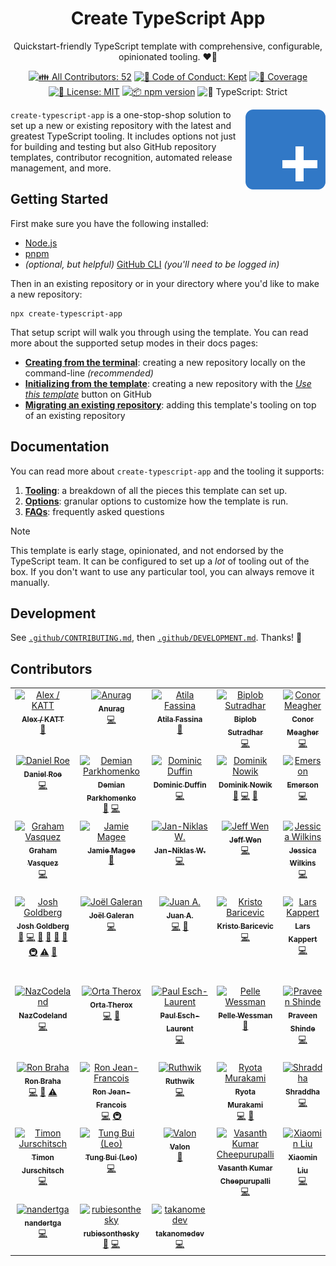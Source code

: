 <h1 align="center">Create TypeScript App</h1>

<p align="center">Quickstart-friendly TypeScript template with comprehensive, configurable, opinionated tooling. ❤️‍🔥</p>

<p align="center">
	<!-- prettier-ignore-start -->
	<!-- ALL-CONTRIBUTORS-BADGE:START - Do not remove or modify this section -->
	<a href="#contributors" target="_blank"><img alt="👪 All Contributors: 52" src="https://img.shields.io/badge/%F0%9F%91%AA_all_contributors-52-21bb42.svg" /></a>
<!-- ALL-CONTRIBUTORS-BADGE:END -->
	<!-- prettier-ignore-end -->
	<a href="https://github.com/JoshuaKGoldberg/create-typescript-app/blob/main/.github/CODE_OF_CONDUCT.md" target="_blank"><img alt="🤝 Code of Conduct: Kept" src="https://img.shields.io/badge/%F0%9F%A4%9D_code_of_conduct-kept-21bb42" /></a>
	<a href="https://codecov.io/gh/JoshuaKGoldberg/create-typescript-app" target="_blank"><img alt="🧪 Coverage" src="https://img.shields.io/codecov/c/github/JoshuaKGoldberg/create-typescript-app?label=%F0%9F%A7%AA%20coverage" /></a>
	<a href="https://github.com/JoshuaKGoldberg/create-typescript-app/blob/main/LICENSE.md" target="_blank"><img alt="📝 License: MIT" src="https://img.shields.io/badge/%F0%9F%93%9D_license-MIT-21bb42.svg"></a>
	<a href="http://npmjs.com/package/create-typescript-app"><img alt="📦 npm version" src="https://img.shields.io/npm/v/create-typescript-app?color=21bb42&label=%F0%9F%93%A6%20npm" /></a>
	<img alt="💪 TypeScript: Strict" src="https://img.shields.io/badge/%F0%9F%92%AA_typescript-strict-21bb42.svg" />
</p>

<img align="right" alt="Project logo: the TypeScript blue square with rounded corners, but a plus sign instead of 'TS'" height="128" src="./docs/create-typescript-app.png" width="128">

`create-typescript-app` is a one-stop-shop solution to set up a new or existing repository with the latest and greatest TypeScript tooling.
It includes options not just for building and testing but also GitHub repository templates, contributor recognition, automated release management, and more.

## Getting Started

First make sure you have the following installed:

- [Node.js](https://nodejs.org)
- [pnpm](https://pnpm.io)
- _(optional, but helpful)_ [GitHub CLI](https://cli.github.com) _(you'll need to be logged in)_

Then in an existing repository or in your directory where you'd like to make a new repository:

```shell
npx create-typescript-app
```

That setup script will walk you through using the template.
You can read more about the supported setup modes in their docs pages:

- [**Creating from the terminal**](./docs/Creation.md): creating a new repository locally on the command-line _(recommended)_
- [**Initializing from the template**](./docs/Initialization.md): creating a new repository with the [_Use this template_](https://github.com/JoshuaKGoldberg/create-typescript-app/generate) button on GitHub
- [**Migrating an existing repository**](./docs/Migration.md): adding this template's tooling on top of an existing repository

## Documentation

You can read more about `create-typescript-app` and the tooling it supports:

1. [**Tooling**](./docs/Tooling.md): a breakdown of all the pieces this template can set up.
2. [**Options**](./docs/Options.md): granular options to customize how the template is run.
3. [**FAQs**](./docs/FAQs.md): frequently asked questions

> [!NOTE]  
> This template is early stage, opinionated, and not endorsed by the TypeScript team.
> It can be configured to set up a _lot_ of tooling out of the box.
> If you don't want to use any particular tool, you can always remove it manually.

## Development

See [`.github/CONTRIBUTING.md`](./.github/CONTRIBUTING.md), then [`.github/DEVELOPMENT.md`](./.github/DEVELOPMENT.md).
Thanks! 💖

## Contributors

<!-- spellchecker: disable -->
<!-- ALL-CONTRIBUTORS-LIST:START - Do not remove or modify this section -->
<!-- prettier-ignore-start -->
<!-- markdownlint-disable -->
<table>
  <tbody>
    <tr>
      <td align="center" valign="top" width="14.28%"><a href="https://katt.dev"><img src="https://avatars.githubusercontent.com/u/459267?v=4?s=100" width="100px;" alt="Alex / KATT"/><br /><sub><b>Alex / KATT</b></sub></a><br /><a href="#bug-katt" title="Bug reports">🐛</a></td>
      <td align="center" valign="top" width="14.28%"><a href="https://github.com/garuna-m6"><img src="https://avatars.githubusercontent.com/u/23234342?v=4?s=100" width="100px;" alt="Anurag"/><br /><sub><b>Anurag</b></sub></a><br /><a href="#code-garuna-m6" title="Code">💻</a></td>
      <td align="center" valign="top" width="14.28%"><a href="https://atila.io"><img src="https://avatars.githubusercontent.com/u/2382552?v=4?s=100" width="100px;" alt="Atila Fassina"/><br /><sub><b>Atila Fassina</b></sub></a><br /><a href="#bug-atilafassina" title="Bug reports">🐛</a></td>
      <td align="center" valign="top" width="14.28%"><a href="http://biplobsd.me"><img src="https://avatars.githubusercontent.com/u/43641536?v=4?s=100" width="100px;" alt="Biplob Sutradhar"/><br /><sub><b>Biplob Sutradhar</b></sub></a><br /><a href="#code-biplobsd" title="Code">💻</a></td>
      <td align="center" valign="top" width="14.28%"><a href="https://conormeagher.com/"><img src="https://avatars.githubusercontent.com/u/363781?v=4?s=100" width="100px;" alt="Conor Meagher"/><br /><sub><b>Conor Meagher</b></sub></a><br /><a href="#code-conrmahr" title="Code">💻</a></td>
      <td align="center" valign="top" width="14.28%"><a href="https://effectivetypescript.com"><img src="https://avatars.githubusercontent.com/u/98301?v=4?s=100" width="100px;" alt="Dan Vanderkam"/><br /><sub><b>Dan Vanderkam</b></sub></a><br /><a href="#bug-danvk" title="Bug reports">🐛</a> <a href="#ideas-danvk" title="Ideas, Planning, & Feedback">🤔</a> <a href="#tool-danvk" title="Tools">🔧</a></td>
      <td align="center" valign="top" width="14.28%"><a href="https://github.com/DanexQ"><img src="https://avatars.githubusercontent.com/u/72567464?v=4?s=100" width="100px;" alt="Daniel"/><br /><sub><b>Daniel</b></sub></a><br /><a href="#infra-DanexQ" title="Infrastructure (Hosting, Build-Tools, etc)">🚇</a></td>
    </tr>
    <tr>
      <td align="center" valign="top" width="14.28%"><a href="https://roe.dev/"><img src="https://avatars.githubusercontent.com/u/28706372?v=4?s=100" width="100px;" alt="Daniel Roe"/><br /><sub><b>Daniel Roe</b></sub></a><br /><a href="#code-danielroe" title="Code">💻</a></td>
      <td align="center" valign="top" width="14.28%"><a href="https://linktr.ee/DemianParkhomenko"><img src="https://avatars.githubusercontent.com/u/95881717?v=4?s=100" width="100px;" alt="Demian Parkhomenko"/><br /><sub><b>Demian Parkhomenko</b></sub></a><br /><a href="#bug-demianparkhomenko" title="Bug reports">🐛</a> <a href="#code-demianparkhomenko" title="Code">💻</a></td>
      <td align="center" valign="top" width="14.28%"><a href="https://dominicduffin.uk"><img src="https://avatars.githubusercontent.com/u/26224873?v=4?s=100" width="100px;" alt="Dominic Duffin"/><br /><sub><b>Dominic Duffin</b></sub></a><br /><a href="#code-dominicduffin1" title="Code">💻</a></td>
      <td align="center" valign="top" width="14.28%"><a href="https://github.com/nowyDEV"><img src="https://avatars.githubusercontent.com/u/12304307?v=4?s=100" width="100px;" alt="Dominik Nowik"/><br /><sub><b>Dominik Nowik</b></sub></a><br /><a href="#tool-nowyDEV" title="Tools">🔧</a> <a href="#code-nowyDEV" title="Code">💻</a> <a href="#ideas-nowyDEV" title="Ideas, Planning, & Feedback">🤔</a></td>
      <td align="center" valign="top" width="14.28%"><a href="https://github.com/emday4prez"><img src="https://avatars.githubusercontent.com/u/35363144?v=4?s=100" width="100px;" alt="Emerson"/><br /><sub><b>Emerson</b></sub></a><br /><a href="#code-emday4prez" title="Code">💻</a></td>
      <td align="center" valign="top" width="14.28%"><a href="https://farazpatankar.com/"><img src="https://avatars.githubusercontent.com/u/10681116?v=4?s=100" width="100px;" alt="Faraz Patankar"/><br /><sub><b>Faraz Patankar</b></sub></a><br /><a href="#bug-FarazPatankar" title="Bug reports">🐛</a></td>
      <td align="center" valign="top" width="14.28%"><a href="https://feedic.com"><img src="https://avatars.githubusercontent.com/u/188768?v=4?s=100" width="100px;" alt="Felix Boehm"/><br /><sub><b>Felix Boehm</b></sub></a><br /><a href="#bug-fb55" title="Bug reports">🐛</a></td>
    </tr>
    <tr>
      <td align="center" valign="top" width="14.28%"><a href="https://gvasquez.dev"><img src="https://avatars.githubusercontent.com/u/7041175?v=4?s=100" width="100px;" alt="Graham Vasquez"/><br /><sub><b>Graham Vasquez</b></sub></a><br /><a href="#code-gv14982" title="Code">💻</a></td>
      <td align="center" valign="top" width="14.28%"><a href="https://jamiemagee.co.uk"><img src="https://avatars.githubusercontent.com/u/1358764?v=4?s=100" width="100px;" alt="Jamie Magee"/><br /><sub><b>Jamie Magee</b></sub></a><br /><a href="#ideas-jamiemagee" title="Ideas, Planning, & Feedback">🤔</a></td>
      <td align="center" valign="top" width="14.28%"><a href="https://niklas-wortmann.com"><img src="https://avatars.githubusercontent.com/u/6104311?v=4?s=100" width="100px;" alt="Jan-Niklas W."/><br /><sub><b>Jan-Niklas W.</b></sub></a><br /><a href="#code-niklas-wortmann" title="Code">💻</a></td>
      <td align="center" valign="top" width="14.28%"><a href="https://sinchang.me"><img src="https://avatars.githubusercontent.com/u/3297859?v=4?s=100" width="100px;" alt="Jeff Wen"/><br /><sub><b>Jeff Wen</b></sub></a><br /><a href="#code-sinchang" title="Code">💻</a></td>
      <td align="center" valign="top" width="14.28%"><a href="https://jessicawilkins.dev/"><img src="https://avatars.githubusercontent.com/u/67210629?v=4?s=100" width="100px;" alt="Jessica Wilkins "/><br /><sub><b>Jessica Wilkins </b></sub></a><br /><a href="#code-jdwilkin4" title="Code">💻</a></td>
      <td align="center" valign="top" width="14.28%"><a href="https://typescriptcourse.com/tutorials"><img src="https://avatars.githubusercontent.com/u/3806031?v=4?s=100" width="100px;" alt="Joe Previte"/><br /><sub><b>Joe Previte</b></sub></a><br /><a href="#bug-jsjoeio" title="Bug reports">🐛</a> <a href="#code-jsjoeio" title="Code">💻</a></td>
      <td align="center" valign="top" width="14.28%"><a href="https://blog.johnnyreilly.com/"><img src="https://avatars.githubusercontent.com/u/1010525?v=4?s=100" width="100px;" alt="John Reilly"/><br /><sub><b>John Reilly</b></sub></a><br /><a href="#code-johnnyreilly" title="Code">💻</a> <a href="#ideas-johnnyreilly" title="Ideas, Planning, & Feedback">🤔</a> <a href="#bug-johnnyreilly" title="Bug reports">🐛</a> <a href="#maintenance-johnnyreilly" title="Maintenance">🚧</a> <a href="#doc-johnnyreilly" title="Documentation">📖</a> <a href="#tool-johnnyreilly" title="Tools">🔧</a></td>
    </tr>
    <tr>
      <td align="center" valign="top" width="14.28%"><a href="http://www.joshuakgoldberg.com"><img src="https://avatars.githubusercontent.com/u/3335181?v=4?s=100" width="100px;" alt="Josh Goldberg"/><br /><sub><b>Josh Goldberg</b></sub></a><br /><a href="#bug-JoshuaKGoldberg" title="Bug reports">🐛</a> <a href="#code-JoshuaKGoldberg" title="Code">💻</a> <a href="#maintenance-JoshuaKGoldberg" title="Maintenance">🚧</a> <a href="#review-JoshuaKGoldberg" title="Reviewed Pull Requests">👀</a> <a href="#tool-JoshuaKGoldberg" title="Tools">🔧</a> <a href="#doc-JoshuaKGoldberg" title="Documentation">📖</a> <a href="#infra-JoshuaKGoldberg" title="Infrastructure (Hosting, Build-Tools, etc)">🚇</a> <a href="#test-JoshuaKGoldberg" title="Tests">⚠️</a> <a href="#ideas-JoshuaKGoldberg" title="Ideas, Planning, & Feedback">🤔</a></td>
      <td align="center" valign="top" width="14.28%"><a href="https://twitter.com/Jolg42"><img src="https://avatars.githubusercontent.com/u/1328733?v=4?s=100" width="100px;" alt="Joël Galeran"/><br /><sub><b>Joël Galeran</b></sub></a><br /><a href="#code-jolg42" title="Code">💻</a></td>
      <td align="center" valign="top" width="14.28%"><a href="https://github.com/jaas666"><img src="https://avatars.githubusercontent.com/u/30204147?v=4?s=100" width="100px;" alt="Juan A."/><br /><sub><b>Juan A.</b></sub></a><br /><a href="#code-jaas666" title="Code">💻</a> <a href="#doc-jaas666" title="Documentation">📖</a></td>
      <td align="center" valign="top" width="14.28%"><a href="https://kristo-baricevic.github.io/"><img src="https://avatars.githubusercontent.com/u/108290619?v=4?s=100" width="100px;" alt="Kristo Baricevic"/><br /><sub><b>Kristo Baricevic</b></sub></a><br /><a href="#code-kristo-baricevic" title="Code">💻</a></td>
      <td align="center" valign="top" width="14.28%"><a href="https://webpro.nl"><img src="https://avatars.githubusercontent.com/u/456426?v=4?s=100" width="100px;" alt="Lars Kappert"/><br /><sub><b>Lars Kappert</b></sub></a><br /><a href="#code-webpro" title="Code">💻</a></td>
      <td align="center" valign="top" width="14.28%"><a href="https://github.com/Aslemammad"><img src="https://avatars.githubusercontent.com/u/37929992?v=4?s=100" width="100px;" alt="Mohammad Bagher Abiyat"/><br /><sub><b>Mohammad Bagher Abiyat</b></sub></a><br /><a href="#code-aslemammad" title="Code">💻</a></td>
      <td align="center" valign="top" width="14.28%"><a href="https://navinmoorthy.me/"><img src="https://avatars.githubusercontent.com/u/39694575?v=4?s=100" width="100px;" alt="Navin Moorthy"/><br /><sub><b>Navin Moorthy</b></sub></a><br /><a href="#bug-navin-moorthy" title="Bug reports">🐛</a> <a href="#code-navin-moorthy" title="Code">💻</a> <a href="#ideas-navin-moorthy" title="Ideas, Planning, & Feedback">🤔</a></td>
    </tr>
    <tr>
      <td align="center" valign="top" width="14.28%"><a href="https://github.com/NazCodeland"><img src="https://avatars.githubusercontent.com/u/113494366?v=4?s=100" width="100px;" alt="NazCodeland"/><br /><sub><b>NazCodeland</b></sub></a><br /><a href="#code-NazCodeland" title="Code">💻</a></td>
      <td align="center" valign="top" width="14.28%"><a href="https://orta.io"><img src="https://avatars.githubusercontent.com/u/49038?v=4?s=100" width="100px;" alt="Orta Therox"/><br /><sub><b>Orta Therox</b></sub></a><br /><a href="#code-orta" title="Code">💻</a> <a href="#ideas-orta" title="Ideas, Planning, & Feedback">🤔</a></td>
      <td align="center" valign="top" width="14.28%"><a href="https://paulisaweso.me/"><img src="https://avatars.githubusercontent.com/u/6335792?v=4?s=100" width="100px;" alt="Paul Esch-Laurent"/><br /><sub><b>Paul Esch-Laurent</b></sub></a><br /><a href="#code-Pinjasaur" title="Code">💻</a></td>
      <td align="center" valign="top" width="14.28%"><a href="https://kodfabrik.se/"><img src="https://avatars.githubusercontent.com/u/34457?v=4?s=100" width="100px;" alt="Pelle Wessman"/><br /><sub><b>Pelle Wessman</b></sub></a><br /><a href="#ideas-voxpelli" title="Ideas, Planning, & Feedback">🤔</a></td>
      <td align="center" valign="top" width="14.28%"><a href="https://praveenshinde.vercel.app/"><img src="https://avatars.githubusercontent.com/u/107350270?v=4?s=100" width="100px;" alt="Praveen Shinde"/><br /><sub><b>Praveen Shinde</b></sub></a><br /><a href="#code-praveenshinde3" title="Code">💻</a></td>
      <td align="center" valign="top" width="14.28%"><a href="https://github.com/promise-dash"><img src="https://avatars.githubusercontent.com/u/86062880?v=4?s=100" width="100px;" alt="Promise Dash"/><br /><sub><b>Promise Dash</b></sub></a><br /><a href="#code-promise-dash" title="Code">💻</a></td>
      <td align="center" valign="top" width="14.28%"><a href="https://github.com/RebeccaStevens"><img src="https://avatars.githubusercontent.com/u/7224206?v=4?s=100" width="100px;" alt="Rebecca Stevens"/><br /><sub><b>Rebecca Stevens</b></sub></a><br /><a href="#code-RebeccaStevens" title="Code">💻</a> <a href="#infra-RebeccaStevens" title="Infrastructure (Hosting, Build-Tools, etc)">🚇</a></td>
    </tr>
    <tr>
      <td align="center" valign="top" width="14.28%"><a href="https://linktr.ee/ronbraha"><img src="https://avatars.githubusercontent.com/u/45559220?v=4?s=100" width="100px;" alt="Ron Braha"/><br /><sub><b>Ron Braha</b></sub></a><br /><a href="#code-RNR1" title="Code">💻</a> <a href="#design-RNR1" title="Design">🎨</a> <a href="#test-RNR1" title="Tests">⚠️</a></td>
      <td align="center" valign="top" width="14.28%"><a href="http://ronjeanfrancois.com"><img src="https://avatars.githubusercontent.com/u/105710107?v=4?s=100" width="100px;" alt="Ron Jean-Francois"/><br /><sub><b>Ron Jean-Francois</b></sub></a><br /><a href="#code-ronthetech" title="Code">💻</a> <a href="#infra-ronthetech" title="Infrastructure (Hosting, Build-Tools, etc)">🚇</a></td>
      <td align="center" valign="top" width="14.28%"><a href="https://github.com/RuthwikReddy09"><img src="https://avatars.githubusercontent.com/u/126862059?v=4?s=100" width="100px;" alt="Ruthwik"/><br /><sub><b>Ruthwik</b></sub></a><br /><a href="#code-ruthwikreddy09" title="Code">💻</a></td>
      <td align="center" valign="top" width="14.28%"><a href="https://ryota-murakami.github.io/"><img src="https://avatars.githubusercontent.com/u/5501268?v=4?s=100" width="100px;" alt="Ryota Murakami"/><br /><sub><b>Ryota Murakami</b></sub></a><br /><a href="#code-ryota-murakami" title="Code">💻</a> <a href="#bug-ryota-murakami" title="Bug reports">🐛</a></td>
      <td align="center" valign="top" width="14.28%"><a href="https://www.shraddha.tech"><img src="https://avatars.githubusercontent.com/u/27571141?v=4?s=100" width="100px;" alt="Shraddha"/><br /><sub><b>Shraddha</b></sub></a><br /><a href="#code-5hraddha" title="Code">💻</a></td>
      <td align="center" valign="top" width="14.28%"><a href="https://github.com/the-lazy-learner"><img src="https://avatars.githubusercontent.com/u/13695177?v=4?s=100" width="100px;" alt="Sudhansu"/><br /><sub><b>Sudhansu</b></sub></a><br /><a href="#code-the-lazy-learner" title="Code">💻</a></td>
      <td align="center" valign="top" width="14.28%"><a href="https://github.com/mrswastik-robot"><img src="https://avatars.githubusercontent.com/u/107865087?v=4?s=100" width="100px;" alt="Swastik Patel"/><br /><sub><b>Swastik Patel</b></sub></a><br /><a href="#doc-mrswastik-robot" title="Documentation">📖</a></td>
    </tr>
    <tr>
      <td align="center" valign="top" width="14.28%"><a href="https://www.linkedin.com/in/timonjurschitsch/"><img src="https://avatars.githubusercontent.com/u/103483059?v=4?s=100" width="100px;" alt="Timon Jurschitsch"/><br /><sub><b>Timon Jurschitsch</b></sub></a><br /><a href="#code-dertimonius" title="Code">💻</a></td>
      <td align="center" valign="top" width="14.28%"><a href="https://github.com/tungbq"><img src="https://avatars.githubusercontent.com/u/85242618?v=4?s=100" width="100px;" alt="Tung Bui (Leo)"/><br /><sub><b>Tung Bui (Leo)</b></sub></a><br /><a href="#code-tungbq" title="Code">💻</a></td>
      <td align="center" valign="top" width="14.28%"><a href="https://github.com/valon-loshaj"><img src="https://avatars.githubusercontent.com/u/73202963?v=4?s=100" width="100px;" alt="Valon"/><br /><sub><b>Valon</b></sub></a><br /><a href="#doc-valon-loshaj" title="Documentation">📖</a></td>
      <td align="center" valign="top" width="14.28%"><a href="https://github.com/vasanth9"><img src="https://avatars.githubusercontent.com/u/42891954?v=4?s=100" width="100px;" alt="Vasanth Kumar Cheepurupalli"/><br /><sub><b>Vasanth Kumar Cheepurupalli</b></sub></a><br /><a href="#code-vasanth9" title="Code">💻</a></td>
      <td align="center" valign="top" width="14.28%"><a href="https://github.com/xl4624"><img src="https://avatars.githubusercontent.com/u/116298054?v=4?s=100" width="100px;" alt="Xiaomin Liu"/><br /><sub><b>Xiaomin Liu</b></sub></a><br /><a href="#code-xl4624" title="Code">💻</a></td>
      <td align="center" valign="top" width="14.28%"><a href="https://github.com/lcforbes"><img src="https://avatars.githubusercontent.com/u/42080532?v=4?s=100" width="100px;" alt="lcforbes"/><br /><sub><b>lcforbes</b></sub></a><br /><a href="#bug-lcforbes" title="Bug reports">🐛</a></td>
      <td align="center" valign="top" width="14.28%"><a href="https://github.com/michaelfaith"><img src="https://avatars.githubusercontent.com/u/8071845?v=4?s=100" width="100px;" alt="michael faith"/><br /><sub><b>michael faith</b></sub></a><br /><a href="#code-michaelfaith" title="Code">💻</a></td>
    </tr>
    <tr>
      <td align="center" valign="top" width="14.28%"><a href="http://nandertga.ddns.net"><img src="https://avatars.githubusercontent.com/u/65074195?v=4?s=100" width="100px;" alt="nandertga"/><br /><sub><b>nandertga</b></sub></a><br /><a href="#code-nandertga" title="Code">💻</a></td>
      <td align="center" valign="top" width="14.28%"><a href="https://github.com/rubiesonthesky"><img src="https://avatars.githubusercontent.com/u/2591240?v=4?s=100" width="100px;" alt="rubiesonthesky"/><br /><sub><b>rubiesonthesky</b></sub></a><br /><a href="#ideas-rubiesonthesky" title="Ideas, Planning, & Feedback">🤔</a> <a href="#code-rubiesonthesky" title="Code">💻</a></td>
      <td align="center" valign="top" width="14.28%"><a href="https://github.com/TAKANOME-DEV"><img src="https://avatars.githubusercontent.com/u/79809121?v=4?s=100" width="100px;" alt="takanomedev"/><br /><sub><b>takanomedev</b></sub></a><br /><a href="#code-TAKANOME-DEV" title="Code">💻</a></td>
    </tr>
  </tbody>
</table>

<!-- markdownlint-restore -->
<!-- prettier-ignore-end -->

<!-- ALL-CONTRIBUTORS-LIST:END -->
<!-- spellchecker: enable -->
